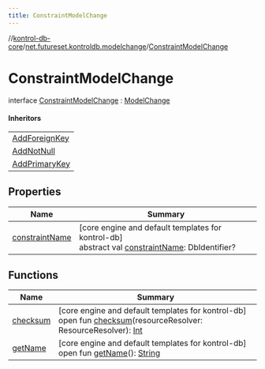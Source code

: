 ```yaml
---
title: ConstraintModelChange
---
```

//[kontrol-db-core](../../../index.html)/[net.futureset.kontroldb.modelchange](../index.html)/[ConstraintModelChange](index.html)



# ConstraintModelChange

interface [ConstraintModelChange](index.html) : [ModelChange](../-model-change/index.html)

#### Inheritors


| |
|---|
| [AddForeignKey](../-add-foreign-key/index.html) |
| [AddNotNull](../-add-not-null/index.html) |
| [AddPrimaryKey](../-add-primary-key/index.html) |


## Properties


| Name | Summary |
|---|---|
| [constraintName](constraint-name.html) | [core engine and default templates for kontrol-db]<br>abstract val [constraintName](constraint-name.html): DbIdentifier? |


## Functions


| Name | Summary |
|---|---|
| [checksum](../-model-change/checksum.html) | [core engine and default templates for kontrol-db]<br>open fun [checksum](../-model-change/checksum.html)(resourceResolver: ResourceResolver): [Int](https://kotlinlang.org/api/latest/jvm/stdlib/kotlin/-int/index.html) |
| [getName](../-model-change/get-name.html) | [core engine and default templates for kontrol-db]<br>open fun [getName](../-model-change/get-name.html)(): [String](https://kotlinlang.org/api/latest/jvm/stdlib/kotlin/-string/index.html) |

